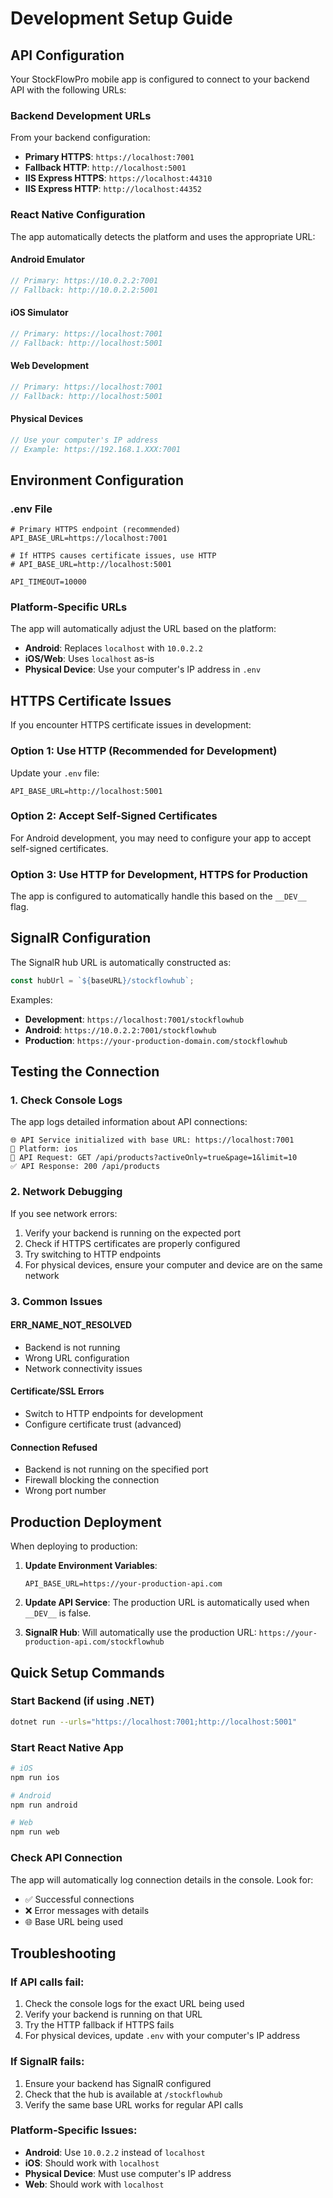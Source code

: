 # Development Setup Guide

## API Configuration

Your StockFlowPro mobile app is configured to connect to your backend API with the following URLs:

### Backend Development URLs

From your backend configuration:
- **Primary HTTPS**: `https://localhost:7001`
- **Fallback HTTP**: `http://localhost:5001`
- **IIS Express HTTPS**: `https://localhost:44310`
- **IIS Express HTTP**: `http://localhost:44352`

### React Native Configuration

The app automatically detects the platform and uses the appropriate URL:

#### Android Emulator
```typescript
// Primary: https://10.0.2.2:7001
// Fallback: http://10.0.2.2:5001
```

#### iOS Simulator
```typescript
// Primary: https://localhost:7001
// Fallback: http://localhost:5001
```

#### Web Development
```typescript
// Primary: https://localhost:7001
// Fallback: http://localhost:5001
```

#### Physical Devices
```typescript
// Use your computer's IP address
// Example: https://192.168.1.XXX:7001
```

## Environment Configuration

### .env File
```env
# Primary HTTPS endpoint (recommended)
API_BASE_URL=https://localhost:7001

# If HTTPS causes certificate issues, use HTTP
# API_BASE_URL=http://localhost:5001

API_TIMEOUT=10000
```

### Platform-Specific URLs
The app will automatically adjust the URL based on the platform:
- **Android**: Replaces `localhost` with `10.0.2.2`
- **iOS/Web**: Uses `localhost` as-is
- **Physical Device**: Use your computer's IP address in `.env`

## HTTPS Certificate Issues

If you encounter HTTPS certificate issues in development:

### Option 1: Use HTTP (Recommended for Development)
Update your `.env` file:
```env
API_BASE_URL=http://localhost:5001
```

### Option 2: Accept Self-Signed Certificates
For Android development, you may need to configure your app to accept self-signed certificates.

### Option 3: Use HTTP for Development, HTTPS for Production
The app is configured to automatically handle this based on the `__DEV__` flag.

## SignalR Configuration

The SignalR hub URL is automatically constructed as:
```typescript
const hubUrl = `${baseURL}/stockflowhub`;
```

Examples:
- **Development**: `https://localhost:7001/stockflowhub`
- **Android**: `https://10.0.2.2:7001/stockflowhub`
- **Production**: `https://your-production-domain.com/stockflowhub`

## Testing the Connection

### 1. Check Console Logs
The app logs detailed information about API connections:
```
🌐 API Service initialized with base URL: https://localhost:7001
📱 Platform: ios
🚀 API Request: GET /api/products?activeOnly=true&page=1&limit=10
✅ API Response: 200 /api/products
```

### 2. Network Debugging
If you see network errors:
1. Verify your backend is running on the expected port
2. Check if HTTPS certificates are properly configured
3. Try switching to HTTP endpoints
4. For physical devices, ensure your computer and device are on the same network

### 3. Common Issues

#### ERR_NAME_NOT_RESOLVED
- Backend is not running
- Wrong URL configuration
- Network connectivity issues

#### Certificate/SSL Errors
- Switch to HTTP endpoints for development
- Configure certificate trust (advanced)

#### Connection Refused
- Backend is not running on the specified port
- Firewall blocking the connection
- Wrong port number

## Production Deployment

When deploying to production:

1. **Update Environment Variables**:
   ```env
   API_BASE_URL=https://your-production-api.com
   ```

2. **Update API Service**:
   The production URL is automatically used when `__DEV__` is false.

3. **SignalR Hub**:
   Will automatically use the production URL: `https://your-production-api.com/stockflowhub`

## Quick Setup Commands

### Start Backend (if using .NET)
```bash
dotnet run --urls="https://localhost:7001;http://localhost:5001"
```

### Start React Native App
```bash
# iOS
npm run ios

# Android
npm run android

# Web
npm run web
```

### Check API Connection
The app will automatically log connection details in the console. Look for:
- ✅ Successful connections
- ❌ Error messages with details
- 🌐 Base URL being used

## Troubleshooting

### If API calls fail:
1. Check the console logs for the exact URL being used
2. Verify your backend is running on that URL
3. Try the HTTP fallback if HTTPS fails
4. For physical devices, update `.env` with your computer's IP address

### If SignalR fails:
1. Ensure your backend has SignalR configured
2. Check that the hub is available at `/stockflowhub`
3. Verify the same base URL works for regular API calls

### Platform-Specific Issues:
- **Android**: Use `10.0.2.2` instead of `localhost`
- **iOS**: Should work with `localhost`
- **Physical Device**: Must use computer's IP address
- **Web**: Should work with `localhost`
